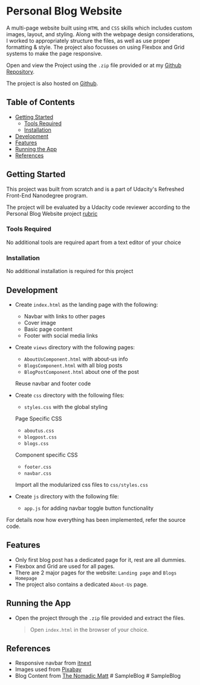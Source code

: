 # Personal Blog Website

A multi-page website built using `HTML` and `CSS` skills which includes custom images, layout, and styling. Along with the webpage design considerations, I worked to appropriately structure the files, as well as use proper formatting & style. The project also focusses on using Flexbox and Grid systems to make the page responsive.

Open and view the Project using the `.zip` file provided or at my [Github Repository](https://github.com/madhur-taneja/Personal-Blog-Website).

The project is also hosted on [Github](https://madhur-taneja.github.io/Personal-Blog-Website).

## Table of Contents
- [Getting Started](#getting-started)
	- [Tools Required](#tools-required)
	- [Installation](#installation)
- [Development](#development)
- [Features](#features)
- [Running the App](#running-the-app)
- [References](#references)

## Getting Started

This project was built from scratch and is a part of Udacity's Refreshed Front-End Nanodegree program. 

The project will be evaluated by a Udacity code reviewer according to the Personal Blog Website project [rubric](https://review.udacity.com/#!/rubrics/2667/view)

### Tools Required

No additional tools are required apart from a text editor of your choice

### Installation

No additional installation is required for this project

## Development

* Create `index.html` as the landing page with the following:
  * Navbar with links to other pages
  * Cover image 
  * Basic page content
  * Footer with social media links
  
* Create `views` directory with the following pages:
  * `AboutUsComponent.html` with about-us info
  * `BlogsComponent.html` with all blog posts
  * `BlogPostComponent.html` about one of the post
  
  Reuse navbar and footer code

* Create `css` directory with the following files:
  * `styles.css` with the global styling
  
  Page Specific CSS
  * `aboutus.css`
  * `blogpost.css`
  * `blogs.css`
  
  Component specific CSS
  * `footer.css`
  * `navbar.css`

  Import all the modularized css files to `css/styles.css`

* Create `js` directory with the following file:
  * `app.js` for adding navbar toggle button functionality

For details now how everything has been implemented, refer the source code.

## Features

* Only first blog post has a dedicated page for it, rest are all dummies.
* Flexbox and Grid are used for all pages.
* There are 2 major pages for the website: `Landing page` and `Blogs Homepage`
* The project also contains a dedicated `About-Us` page.

## Running the App

* Open the project through the `.zip` file provided and extract the files. 
  > Open `index.html` in the browser of your choice.

## References

* Responsive navbar from [itnext](https://itnext.io/how-to-build-a-responsive-navbar-using-flexbox-and-javascript-eb0af24f19bf)
* Images used from [Pixabay](https://pixabay.com/) 
* Blog Content from [The Nomadic Matt](https://www.nomadicmatt.com/)
#   S a m p l e B l o g  
 #   S a m p l e B l o g  
 
